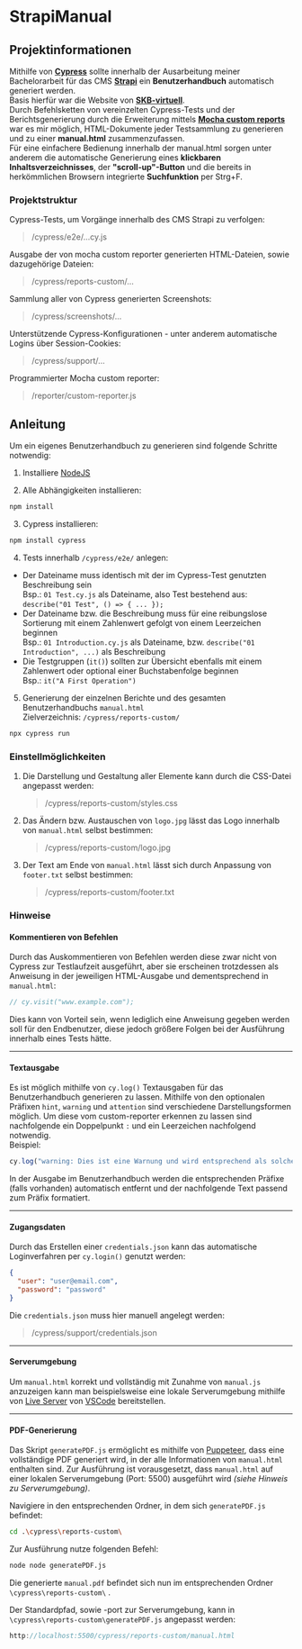 # StrapiManual

## Projektinformationen

Mithilfe von **[Cypress](https://www.cypress.io/)** sollte innerhalb der Ausarbeitung meiner Bachelorarbeit für das CMS **[Strapi](https://strapi.io/)** ein **Benutzerhandbuch** automatisch generiert werden.  
Basis hierfür war die Website von **[SKB-virtuell](https://skb-virtuell.de/)**.  
Durch Befehlsketten von vereinzelten Cypress-Tests und der Berichtsgenerierung durch die Erweiterung mittels **[Mocha custom reports](https://mochajs.org/api/)** war es mir möglich, HTML-Dokumente jeder Testsammlung zu generieren und zu einer **manual.html** zusammenzufassen.  
Für eine einfachere Bedienung innerhalb der manual.html sorgen unter anderem die automatische Generierung eines **klickbaren Inhaltsverzeichnisses**, der **"scroll-up"-Button** und die bereits in herkömmlichen Browsern integrierte **Suchfunktion** per Strg+F.

### Projektstruktur

Cypress-Tests, um Vorgänge innerhalb des CMS Strapi zu verfolgen:

> /cypress/e2e/...cy.js

Ausgabe der von mocha custom reporter generierten HTML-Dateien, sowie dazugehörige Dateien:

> /cypress/reports-custom/...

Sammlung aller von Cypress generierten Screenshots:

> /cypress/screenshots/...

Unterstützende Cypress-Konfigurationen - unter anderem automatische Logins über Session-Cookies:

> /cypress/support/...

Programmierter Mocha custom reporter:

> /reporter/custom-reporter.js

## Anleitung

Um ein eigenes Benutzerhandbuch zu generieren sind folgende Schritte notwendig:

1. Installiere [NodeJS](https://nodejs.org/)

2. Alle Abhängigkeiten installieren:

```bash
npm install
```

3. Cypress installieren:

```bash
npm install cypress
```

4. Tests innerhalb `/cypress/e2e/` anlegen:

- Der Dateiname muss identisch mit der im Cypress-Test genutzten Beschreibung sein  
  Bsp.: `01 Test.cy.js` als Dateiname, also Test bestehend aus: `describe("01 Test", () => { ... });`
- Der Dateiname bzw. die Beschreibung muss für eine reibungslose Sortierung mit einem Zahlenwert gefolgt von einem Leerzeichen beginnen  
  Bsp.: `01 Introduction.cy.js` als Dateiname, bzw. `describe("01 Introduction", ...)` als Beschreibung
- Die Testgruppen (`it()`) sollten zur Übersicht ebenfalls mit einem Zahlenwert oder optional einer Buchstabenfolge beginnen  
  Bsp.: `it("A First Operation")`

5. Generierung der einzelnen Berichte und des gesamten Benutzerhandbuchs `manual.html`  
   Zielverzeichnis: `/cypress/reports-custom/`

```bash
npx cypress run
```

### Einstellmöglichkeiten

1. Die Darstellung und Gestaltung aller Elemente kann durch die CSS-Datei angepasst werden:

   > /cypress/reports-custom/styles.css

2. Das Ändern bzw. Austauschen von `logo.jpg` lässt das Logo innerhalb von `manual.html` selbst bestimmen:

   > /cypress/reports-custom/logo.jpg

3. Der Text am Ende von `manual.html` lässt sich durch Anpassung von `footer.txt` selbst bestimmen:
   > /cypress/reports-custom/footer.txt

### Hinweise

#### Kommentieren von Befehlen

Durch das Auskommentieren von Befehlen werden diese zwar nicht von Cypress zur Testlaufzeit ausgeführt, aber sie erscheinen trotzdessen als Anweisung in der jeweiligen HTML-Ausgabe und dementsprechend in `manual.html`:

```javascript
// cy.visit("www.example.com");
```

Dies kann von Vorteil sein, wenn lediglich eine Anweisung gegeben werden soll für den Endbenutzer, diese jedoch größere Folgen bei der Ausführung innerhalb eines Tests hätte.

---

#### Textausgabe

Es ist möglich mithilfe von `cy.log()` Textausgaben für das Benutzerhandbuch generieren zu lassen. Mithilfe von den optionalen Präfixen `hint`, `warning` und `attention` sind verschiedene Darstellungsformen möglich. Um diese vom custom-reporter erkennen zu lassen sind nachfolgende ein Doppelpunkt `:` und ein Leerzeichen nachfolgend notwendig.  
Beispiel:

```javascript
cy.log("warning: Dies ist eine Warnung und wird entsprechend als solche hervorgehoben!");
```

In der Ausgabe im Benutzerhandbuch werden die entsprechenden Präfixe (falls vorhanden) automatisch entfernt und der nachfolgende Text passend zum Präfix formatiert.

---

#### Zugangsdaten

Durch das Erstellen einer `credentials.json` kann das automatische Loginverfahren per `cy.login()` genutzt werden:

```json
{
  "user": "user@email.com",
  "password": "password"
}
```

Die `credentials.json` muss hier manuell angelegt werden:

> /cypress/support/credentials.json

---

#### Serverumgebung

Um `manual.html` korrekt und vollständig mit Zunahme von `manual.js` anzuzeigen kann man beispielsweise eine lokale Serverumgebung mithilfe von [Live Server](https://marketplace.visualstudio.com/items?itemName=ritwickdey.LiveServer) von [VSCode](https://code.visualstudio.com/) bereitstellen.

---

#### PDF-Generierung

Das Skript `generatePDF.js` ermöglicht es mithilfe von [Puppeteer](https://pptr.dev/), dass eine vollständige PDF generiert wird, in der alle Informationen von `manual.html` enthalten sind. Zur Ausführung ist vorausgesetzt, dass `manual.html` auf einer lokalen Serverumgebung (Port: 5500) ausgeführt wird _(siehe Hinweis zu Serverumgebung)_.

Navigiere in den entsprechenden Ordner, in dem sich `generatePDF.js` befindet:

```bash
cd .\cypress\reports-custom\
```

Zur Ausführung nutze folgenden Befehl:

```bash
node node generatePDF.js
```

Die generierte `manual.pdf` befindet sich nun im entsprechenden Ordner `\cypress\reports-custom\` .

Der Standardpfad, sowie -port zur Serverumgebung, kann in `\cypress\reports-custom\generatePDF.js` angepasst werden:

```javascript
http://localhost:5500/cypress/reports-custom/manual.html
```
